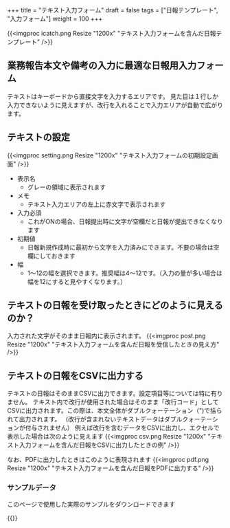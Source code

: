 +++
title = "テキスト入力フォーム"
draft = false
tags = ["日報テンプレート", "入力フォーム"]
weight = 100
+++

{{<imgproc icatch.png Resize "1200x" "テキスト入力フォームを含んだ日報テンプレート" />}}

## 業務報告本文や備考の入力に最適な日報用入力フォーム

テキストはキーボードから直接文字を入力するエリアです。
見た目は１行しか入力できないように見えますが、改行を入れることで入力エリアが自動で広がります。

## テキストの設定

{{<imgproc setting.png Resize "1200x" "テキスト入力フォームの初期設定画面" />}}


- 表示名
  - グレーの領域に表示されます
- メモ
  - テキスト入力エリアの左上に赤文字で表示されます
- 入力必須
  - これがONの場合、日報提出時に文字が空欄だと日報が提出できなくなります
- 初期値
  - 日報新規作成時に最初から文字を入力済みにできます。不要の場合は空欄にしておきます
- 幅
  - 1〜12の幅を選択できます。推奨幅は4〜12です。（入力の量が多い場合は幅を12にすると見やすくなります。）


## テキストの日報を受け取ったときにどのように見えるのか？

入力された文字がそのまま日報内に表示されます。
{{<imgproc post.png Resize "1200x" "テキスト入力フォームを含んだ日報を受信したときの見え方" />}}

## テキストの日報をCSVに出力する

テキストの日報はそのままCSVに出力できます。設定項目等については特に有りません。
テキスト内で改行が使用された場合はそのまま「改行コード」としてCSVに出力されます。この際は、本文全体がダブルクォーテーション（")で括られて出力されます。
（改行が含まれないテキストデータはダブルクォーテーションが付与されません）
例えば改行を含むデータをCSVに出力し、エクセルで表示した場合は次のように見えます
{{<imgproc csv.png Resize "1200x" "テキスト入力フォームを含んだ日報をCSVに出力したときの例" />}}

なお、PDFに出力したときはこのように表現されます
{{<imgproc pdf.png Resize "1200x" "テキスト入力フォームを含んだ日報をPDFに出力する" />}}


### サンプルデータ
このページで使用した実際のサンプルをダウンロードできます


{{<attachments style="orange" />}}

